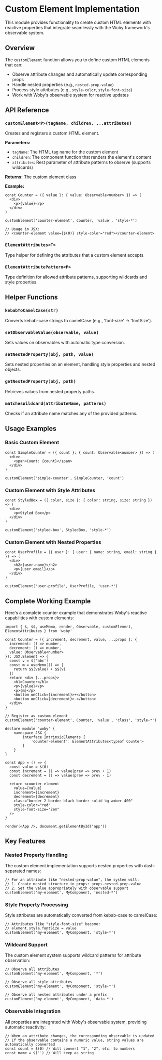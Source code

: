 # Custom Element Implementation

This module provides functionality to create custom HTML elements with reactive properties that integrate seamlessly with the Woby framework's observable system.

## Overview

The `customElement` function allows you to define custom HTML elements that can:
- Observe attribute changes and automatically update corresponding props
- Handle nested properties (e.g., `nested-prop-value`)
- Process style attributes (e.g., `style-color`, `style-font-size`)
- Work with Woby's observable system for reactive updates

## API Reference

### `customElement<P>(tagName, children, ...attributes)`

Creates and registers a custom HTML element.

**Parameters:**
- `tagName`: The HTML tag name for the custom element
- `children`: The component function that renders the element's content
- `attributes`: Rest parameter of attribute patterns to observe (supports wildcards)

**Returns:** The custom element class

**Example:**
```tsx
const Counter = ({ value }: { value: Observable<number> }) => (
  <div>
    <p>{value}</p>
  </div>
)

customElement('counter-element', Counter, 'value', 'style-*')

// Usage in JSX:
// <counter-element value={$(0)} style-color="red"></counter-element>
```

### `ElementAttributes<T>`

Type helper for defining the attributes that a custom element accepts.

### `ElementAttributePattern<P>`

Type definition for allowed attribute patterns, supporting wildcards and style properties.

## Helper Functions

### `kebabToCamelCase(str)`

Converts kebab-case strings to camelCase (e.g., 'font-size' → 'fontSize').

### `setObservableValue(observable, value)`

Sets values on observables with automatic type conversion.

### `setNestedProperty(obj, path, value)`

Sets nested properties on an element, handling style properties and nested objects.

### `getNestedProperty(obj, path)`

Retrieves values from nested property paths.

### `matchesWildcard(attributeName, patterns)`

Checks if an attribute name matches any of the provided patterns.

## Usage Examples

### Basic Custom Element

```tsx
const SimpleCounter = ({ count }: { count: Observable<number> }) => (
  <div>
    <span>Count: {count}</span>
  </div>
)

customElement('simple-counter', SimpleCounter, 'count')
```

### Custom Element with Style Attributes

```tsx
const StyledBox = ({ color, size }: { color: string, size: string }) => (
  <div>
    <p>Styled Box</p>
  </div>
)

customElement('styled-box', StyledBox, 'style-*')
```

### Custom Element with Nested Properties

```tsx
const UserProfile = ({ user }: { user: { name: string, email: string } }) => (
  <div>
    <h2>{user.name}</h2>
    <p>{user.email}</p>
  </div>
)

customElement('user-profile', UserProfile, 'user-*')
```

## Complete Working Example

Here's a complete counter example that demonstrates Woby's reactive capabilities with custom elements:

```tsx
import { $, $$, useMemo, render, Observable, customElement, ElementAttributes } from 'woby'

const Counter = ({ increment, decrement, value, ...props }: { 
  increment: () => number, 
  decrement: () => number, 
  value: Observable<number> 
}): JSX.Element => {
  const v = $('abc')
  const m = useMemo(() => {
    return $$(value) + $$(v)
  })
  return <div {...props}>
    <h1>Counter</h1>
    <p>{value}</p>
    <p>{m}</p>
    <button onClick={increment}>+</button>
    <button onClick={decrement}>-</button>
  </div>
}

// Register as custom element
customElement('counter-element', Counter, 'value', 'class', 'style-*')

declare module 'woby' {
    namespace JSX {
        interface IntrinsicElements {
            'counter-element': ElementAttributes<typeof Counter>
        }
    }
}

const App = () => {
  const value = $(0)
  const increment = () => value(prev => prev + 1)
  const decrement = () => value(prev => prev - 1)

  return <counter-element 
    value={value} 
    increment={increment} 
    decrement={decrement} 
    class="border-2 border-black border-solid bg-amber-400" 
    style-color="red"
    style-font-size="2em"
  />
}

render(<App />, document.getElementById('app'))
```

## Key Features

### Nested Property Handling

The custom element implementation supports nested properties with dash-separated names:

```tsx
// For an attribute like "nested-prop-value", the system will:
// 1. Create nested structure in props: props.nested.prop.value
// 2. Set the value appropriately with observable support
customElement('my-element', MyComponent, 'nested-*')
```

### Style Property Processing

Style attributes are automatically converted from kebab-case to camelCase:

```tsx
// Attributes like "style-font-size" become:
// element.style.fontSize = value
customElement('my-element', MyComponent, 'style-*')
```

### Wildcard Support

The custom element system supports wildcard patterns for attribute observation:

```tsx
// Observe all attributes
customElement('my-element', MyComponent, '*')

// Observe all style attributes
customElement('my-element', MyComponent, 'style-*')

// Observe all nested attributes under a prefix
customElement('my-element', MyComponent, 'data-*')
```

### Observable Integration

All properties are integrated with Woby's observable system, providing automatic reactivity:

```tsx
// When an attribute changes, the corresponding observable is updated
// If the observable contains a numeric value, string values are automatically converted
const count = $(0) // Will convert "1", "2", etc. to numbers
const name = $('') // Will keep as string
```